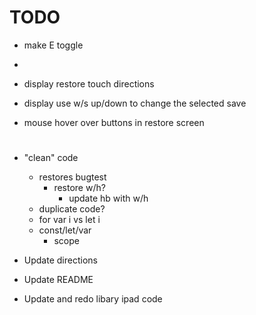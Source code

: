# TODO


- make E toggle
- 

- display restore touch directions
- display use w/s up/down to change the selected save

- mouse hover over buttons in restore screen


# 

- "clean" code
    - restores bugtest
        - restore w/h?
            - update hb with w/h
    - duplicate code?
    - for var i vs let i
    - const/let/var
        - scope

- Update directions
- Update README

- Update and redo libary ipad code